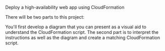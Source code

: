 Deploy a high-availability web app using CloudFormation


There will be two parts to this project:

You'll first develop a diagram that you can present as a visual aid to understand the CloudFormation script.
The second part is to interpret the instructions as well as the diagram and create a matching CloudFormation script.